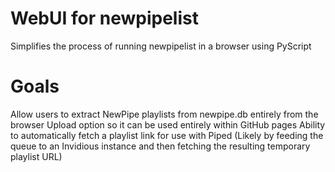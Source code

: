 # WebUI for newpipelist

Simplifies the process of running newpipelist in a browser using PyScript



# Goals

Allow users to extract NewPipe playlists from newpipe.db entirely from the browser
Upload option so it can be used entirely within GitHub pages
Ability to automatically fetch a playlist link for use with Piped (Likely by feeding the queue to an Invidious instance and then fetching the resulting temporary playlist URL)
